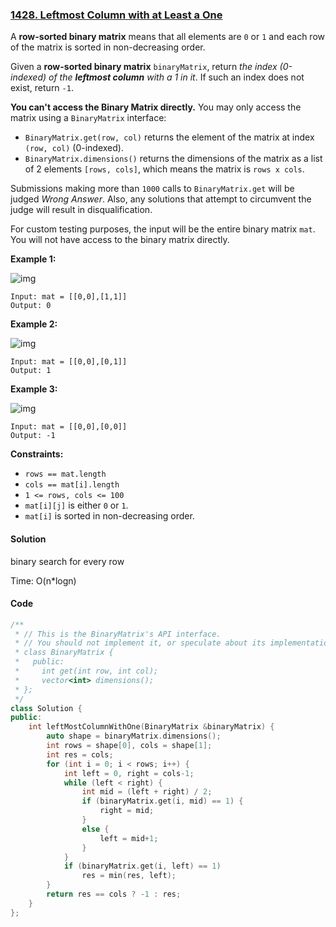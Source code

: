 ### [1428. Leftmost Column with at Least a One](https://leetcode.com/problems/leftmost-column-with-at-least-a-one/)

A **row-sorted binary matrix** means that all elements are `0` or `1` and each row of the matrix is sorted in non-decreasing order.

Given a **row-sorted binary matrix** `binaryMatrix`, return *the index (0-indexed) of the **leftmost column** with a 1 in it*. If such an index does not exist, return `-1`.

**You can't access the Binary Matrix directly.** You may only access the matrix using a `BinaryMatrix` interface:

- `BinaryMatrix.get(row, col)` returns the element of the matrix at index `(row, col)` (0-indexed).
- `BinaryMatrix.dimensions()` returns the dimensions of the matrix as a list of 2 elements `[rows, cols]`, which means the matrix is `rows x cols`.

Submissions making more than `1000` calls to `BinaryMatrix.get` will be judged *Wrong Answer*. Also, any solutions that attempt to circumvent the judge will result in disqualification.

For custom testing purposes, the input will be the entire binary matrix `mat`. You will not have access to the binary matrix directly.

 

**Example 1:**

![img](https://assets.leetcode.com/uploads/2019/10/25/untitled-diagram-5.jpg)

```
Input: mat = [[0,0],[1,1]]
Output: 0
```

**Example 2:**

![img](https://assets.leetcode.com/uploads/2019/10/25/untitled-diagram-4.jpg)

```
Input: mat = [[0,0],[0,1]]
Output: 1
```

**Example 3:**

![img](https://assets.leetcode.com/uploads/2019/10/25/untitled-diagram-3.jpg)

```
Input: mat = [[0,0],[0,0]]
Output: -1
```

 

**Constraints:**

- `rows == mat.length`
- `cols == mat[i].length`
- `1 <= rows, cols <= 100`
- `mat[i][j]` is either `0` or `1`.
- `mat[i]` is sorted in non-decreasing order.

#### Solution

binary search for every row

Time: O(n*logn)

#### Code

```c++
/**
 * // This is the BinaryMatrix's API interface.
 * // You should not implement it, or speculate about its implementation
 * class BinaryMatrix {
 *   public:
 *     int get(int row, int col);
 *     vector<int> dimensions();
 * };
 */
class Solution {
public:
    int leftMostColumnWithOne(BinaryMatrix &binaryMatrix) {
        auto shape = binaryMatrix.dimensions();
        int rows = shape[0], cols = shape[1];
        int res = cols;
        for (int i = 0; i < rows; i++) {
            int left = 0, right = cols-1;
            while (left < right) {
                int mid = (left + right) / 2;
                if (binaryMatrix.get(i, mid) == 1) {
                    right = mid;
                }
                else {
                    left = mid+1;
                }
            }
            if (binaryMatrix.get(i, left) == 1)
                res = min(res, left);
        }
        return res == cols ? -1 : res;
    }
};
```



